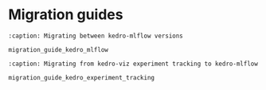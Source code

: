 # Migration guides

```{toctree}
:caption: Migrating between kedro-mlflow versions

migration_guide_kedro_mlflow

```

```{toctree}
:caption: Migrating from kedro-viz experiment tracking to kedro-mlflow

migration_guide_kedro_experiment_tracking
```
